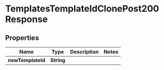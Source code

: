 

# TemplatesTemplateIdClonePost200Response


## Properties

| Name | Type | Description | Notes |
|------------ | ------------- | ------------- | -------------|
|**newTemplateId** | **String** |  |  |



